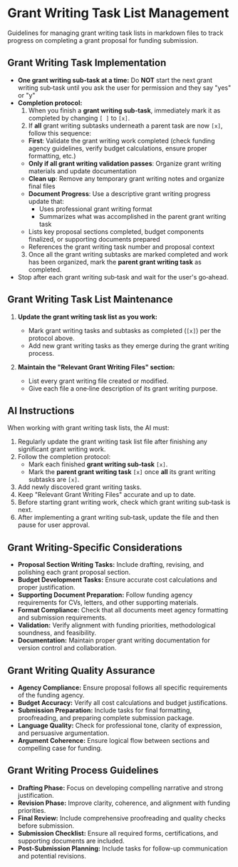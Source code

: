 # Grant Writing Task List Management

Guidelines for managing grant writing task lists in markdown files to track progress on completing a grant proposal for funding submission.

## Grant Writing Task Implementation
- **One grant writing sub-task at a time:** Do **NOT** start the next grant writing sub‑task until you ask the user for permission and they say "yes" or "y"
- **Completion protocol:**  
  1. When you finish a **grant writing sub‑task**, immediately mark it as completed by changing `[ ]` to `[x]`.
  2. If **all** grant writing subtasks underneath a parent task are now `[x]`, follow this sequence:
    - **First**: Validate the grant writing work completed (check funding agency guidelines, verify budget calculations, ensure proper formatting, etc.)
    - **Only if all grant writing validation passes**: Organize grant writing materials and update documentation
    - **Clean up**: Remove any temporary grant writing notes and organize final files
    - **Document Progress**: Use a descriptive grant writing progress update that:
      - Uses professional grant writing format
      - Summarizes what was accomplished in the parent grant writing task
    - Lists key proposal sections completed, budget components finalized, or supporting documents prepared
    - References the grant writing task number and proposal context
  3. Once all the grant writing subtasks are marked completed and work has been organized, mark the **parent grant writing task** as completed.
- Stop after each grant writing sub‑task and wait for the user's go‑ahead.

## Grant Writing Task List Maintenance

1. **Update the grant writing task list as you work:**
   - Mark grant writing tasks and subtasks as completed (`[x]`) per the protocol above.
   - Add new grant writing tasks as they emerge during the grant writing process.

2. **Maintain the "Relevant Grant Writing Files" section:**
   - List every grant writing file created or modified.
   - Give each file a one‑line description of its grant writing purpose.

## AI Instructions

When working with grant writing task lists, the AI must:

1. Regularly update the grant writing task list file after finishing any significant grant writing work.
2. Follow the completion protocol:
   - Mark each finished **grant writing sub‑task** `[x]`.
   - Mark the **parent grant writing task** `[x]` once **all** its grant writing subtasks are `[x]`.
3. Add newly discovered grant writing tasks.
4. Keep "Relevant Grant Writing Files" accurate and up to date.
5. Before starting grant writing work, check which grant writing sub‑task is next.
6. After implementing a grant writing sub‑task, update the file and then pause for user approval.

## Grant Writing-Specific Considerations

- **Proposal Section Writing Tasks:** Include drafting, revising, and polishing each grant proposal section.
- **Budget Development Tasks:** Ensure accurate cost calculations and proper justification.
- **Supporting Document Preparation:** Follow funding agency requirements for CVs, letters, and other supporting materials.
- **Format Compliance:** Check that all documents meet agency formatting and submission requirements.
- **Validation:** Verify alignment with funding priorities, methodological soundness, and feasibility.
- **Documentation:** Maintain proper grant writing documentation for version control and collaboration.

## Grant Writing Quality Assurance

- **Agency Compliance:** Ensure proposal follows all specific requirements of the funding agency.
- **Budget Accuracy:** Verify all cost calculations and budget justifications.
- **Submission Preparation:** Include tasks for final formatting, proofreading, and preparing complete submission package.
- **Language Quality:** Check for professional tone, clarity of expression, and persuasive argumentation.
- **Argument Coherence:** Ensure logical flow between sections and compelling case for funding.

## Grant Writing Process Guidelines

- **Drafting Phase:** Focus on developing compelling narrative and strong justification.
- **Revision Phase:** Improve clarity, coherence, and alignment with funding priorities.
- **Final Review:** Include comprehensive proofreading and quality checks before submission.
- **Submission Checklist:** Ensure all required forms, certifications, and supporting documents are included.
- **Post-Submission Planning:** Include tasks for follow-up communication and potential revisions.